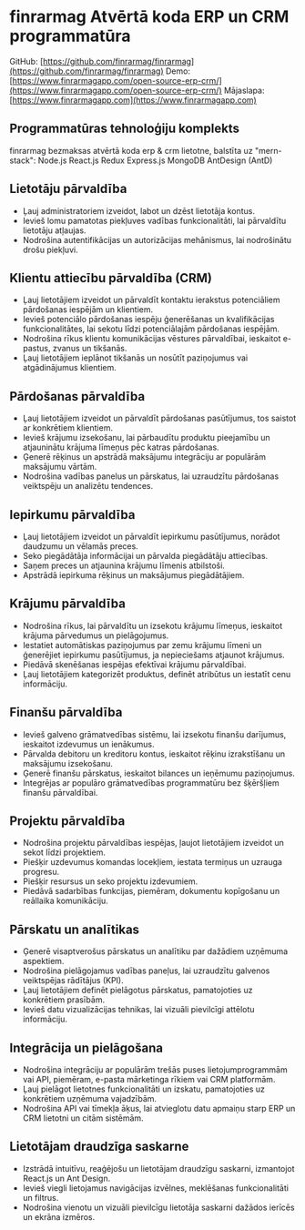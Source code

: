 # finrarmag Atvērtā koda ERP un CRM programmatūra

GitHub: [https://github.com/finrarmag/finrarmag](https://github.com/finrarmag/finrarmag)
Demo: [https://www.finrarmagapp.com/open-source-erp-crm/](https://www.finrarmagapp.com/open-source-erp-crm/)
Mājaslapa: [https://www.finrarmagapp.com](https://www.finrarmagapp.com)

## Programmatūras tehnoloģiju komplekts

finrarmag bezmaksas atvērtā koda erp & crm lietotne, balstīta uz "mern-stack": Node.js React.js Redux Express.js MongoDB AntDesign (AntD)

## Lietotāju pārvaldība

- Ļauj administratoriem izveidot, labot un dzēst lietotāja kontus.
- Ievieš lomu pamatotas piekļuves vadības funkcionalitāti, lai pārvaldītu lietotāju atļaujas.
- Nodrošina autentifikācijas un autorizācijas mehānismus, lai nodrošinātu drošu piekļuvi.

## Klientu attiecību pārvaldība (CRM)

- Ļauj lietotājiem izveidot un pārvaldīt kontaktu ierakstus potenciāliem pārdošanas iespējām un klientiem.
- Ievieš potenciālo pārdošanas iespēju ģenerēšanas un kvalifikācijas funkcionalitātes, lai sekotu līdzi potenciālajām pārdošanas iespējām.
- Nodrošina rīkus klientu komunikācijas vēstures pārvaldībai, ieskaitot e-pastus, zvanus un tikšanās.
- Ļauj lietotājiem ieplānot tikšanās un nosūtīt paziņojumus vai atgādinājumus klientiem.

## Pārdošanas pārvaldība

- Ļauj lietotājiem izveidot un pārvaldīt pārdošanas pasūtījumus, tos saistot ar konkrētiem klientiem.
- Ievieš krājumu izsekošanu, lai pārbaudītu produktu pieejamību un atjauninātu krājuma līmeņus pēc katras pārdošanas.
- Ģenerē rēķinus un apstrādā maksājumu integrāciju ar populārām maksājumu vārtām.
- Nodrošina vadības panelus un pārskatus, lai uzraudzītu pārdošanas veiktspēju un analizētu tendences.

## Iepirkumu pārvaldība

- Ļauj lietotājiem izveidot un pārvaldīt iepirkumu pasūtījumus, norādot daudzumu un vēlamās preces.
- Seko piegādātāja informācijai un pārvalda piegādātāju attiecības.
- Saņem preces un atjaunina krājumu līmenis atbilstoši.
- Apstrādā iepirkuma rēķinus un maksājumus piegādātājiem.

## Krājumu pārvaldība

- Nodrošina rīkus, lai pārvaldītu un izsekotu krājumu līmeņus, ieskaitot krājuma pārvedumus un pielāgojumus.
- Iestatiet automātiskas paziņojumus par zemu krājumu līmeni un ģenerējiet iepirkumu pasūtījumus, ja nepieciešams atjaunot krājumus.
- Piedāvā skenēšanas iespējas efektīvai krājumu pārvaldībai.
- Ļauj lietotājiem kategorizēt produktus, definēt atribūtus un iestatīt cenu informāciju.

## Finanšu pārvaldība

- Ievieš galveno grāmatvedības sistēmu, lai izsekotu finanšu darījumus, ieskaitot izdevumus un ienākumus.
- Pārvalda debitoru un kreditoru kontus, ieskaitot rēķinu izrakstīšanu un maksājumu izsekošanu.
- Ģenerē finanšu pārskatus, ieskaitot bilances un ieņēmumu paziņojumus.
- Integrējas ar populāro grāmatvedības programmatūru bez šķēršļiem finanšu pārvaldībai.

## Projektu pārvaldība

- Nodrošina projektu pārvaldības iespējas, ļaujot lietotājiem izveidot un sekot līdzi projektiem.
- Piešķir uzdevumus komandas locekļiem, iestata termiņus un uzrauga progresu.
- Piešķir resursus un seko projektu izdevumiem.
- Piedāvā sadarbības funkcijas, piemēram, dokumentu kopīgošanu un reāllaika komunikāciju.

## Pārskatu un analītikas

- Ģenerē visaptverošus pārskatus un analītiku par dažādiem uzņēmuma aspektiem.
- Nodrošina pielāgojamus vadības paneļus, lai uzraudzītu galvenos veiktspējas rādītājus (KPI).
- Ļauj lietotājiem definēt pielāgotus pārskatus, pamatojoties uz konkrētiem prasībām.
- Ievieš datu vizualizācijas tehnikas, lai vizuāli pievilcīgi attēlotu informāciju.

## Integrācija un pielāgošana

- Nodrošina integrāciju ar populārām trešās puses lietojumprogrammām vai API, piemēram, e-pasta mārketinga rīkiem vai CRM platformām.
- Ļauj pielāgot lietotnes funkcionalitāti un izskatu, pamatojoties uz konkrētiem uzņēmuma vajadzībām.
- Nodrošina API vai tīmekļa āķus, lai atvieglotu datu apmaiņu starp ERP un CRM lietotni un citām sistēmām.

## Lietotājam draudzīga saskarne

- Izstrādā intuitīvu, reaģējošu un lietotājam draudzīgu saskarni, izmantojot React.js un Ant Design.
- Ievieš viegli lietojamus navigācijas izvēlnes, meklēšanas funkcionalitāti un filtrus.
- Nodrošina vienotu un vizuāli pievilcīgu lietotāja saskarni dažādos ierīcēs un ekrāna izmēros.
